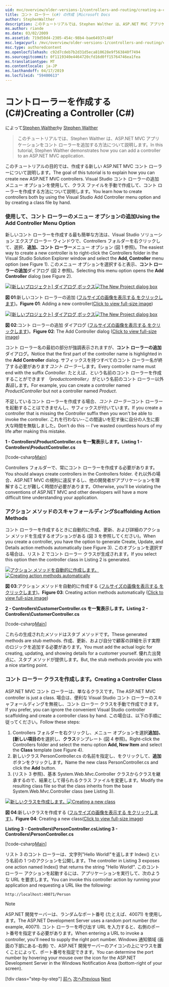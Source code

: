 ```yaml
---
uid: mvc/overview/older-versions-1/controllers-and-routing/creating-a-controller-cs
title: コント ローラー (c#) の作成 |Microsoft Docs
author: StephenWalther
description: このチュートリアルでは、Stephen Walther は、ASP.NET MVC アプリケーションをコント ローラーを追加する方法について説明します。
ms.author: riande
ms.date: 03/02/2009
ms.assetid: 719d50d4-2305-454c-98b4-bae64937c48f
msc.legacyurl: /mvc/overview/older-versions-1/controllers-and-routing/creating-a-controller-cs
msc.type: authoredcontent
ms.openlocfilehash: c92d7cdeb7b2d31d5eca810628e9f563840f7494
ms.sourcegitcommit: 0f1119340e4464720cfd16d0ff15764746ea1fea
ms.translationtype: MT
ms.contentlocale: ja-JP
ms.lasthandoff: 04/17/2019
ms.locfileid: "59400613"
---
```

# <a name="creating-a-controller-c"></a><span data-ttu-id="5abd0-103">コントローラーを作成する (C#)</span><span class="sxs-lookup"><span data-stu-id="5abd0-103">Creating a Controller (C#)</span></span>

<span data-ttu-id="5abd0-104">によって[Stephen Walther](https://github.com/StephenWalther)</span><span class="sxs-lookup"><span data-stu-id="5abd0-104">by [Stephen Walther](https://github.com/StephenWalther)</span></span>

> <span data-ttu-id="5abd0-105">このチュートリアルでは、Stephen Walther は、ASP.NET MVC アプリケーションをコント ローラーを追加する方法について説明します。</span><span class="sxs-lookup"><span data-stu-id="5abd0-105">In this tutorial, Stephen Walther demonstrates how you can add a controller to an ASP.NET MVC application.</span></span>


<span data-ttu-id="5abd0-106">このチュートリアルの目的では、作成する新しい ASP.NET MVC コント ローラーについて説明します。</span><span class="sxs-lookup"><span data-stu-id="5abd0-106">The goal of this tutorial is to explain how you can create new ASP.NET MVC controllers.</span></span> <span data-ttu-id="5abd0-107">Visual Studio コント ローラーの追加 メニュー オプションを使用して、クラス ファイルを手動で作成して、コント ローラーを作成する方法について説明します。</span><span class="sxs-lookup"><span data-stu-id="5abd0-107">You learn how to create controllers both by using the Visual Studio Add Controller menu option and by creating a class file by hand.</span></span>

### <a name="using-the-add-controller-menu-option"></a><span data-ttu-id="5abd0-108">使用して、コント ローラーのメニュー オプションの追加</span><span class="sxs-lookup"><span data-stu-id="5abd0-108">Using the Add Controller Menu Option</span></span>

<span data-ttu-id="5abd0-109">新しいコント ローラーを作成する最も簡単な方法は、Visual Studio ソリューション エクスプ ローラー ウィンドウで、Controllers フォルダーを右クリックして、選択、**追加、コント ローラー**メニュー オプション (図 1 参照)。</span><span class="sxs-lookup"><span data-stu-id="5abd0-109">The easiest way to create a new controller is to right-click the Controllers folder in the Visual Studio Solution Explorer window and select the **Add, Controller** menu option (see Figure 1).</span></span> <span data-ttu-id="5abd0-110">このメニュー オプションを選択すると表示、**コント ローラーの追加**ダイアログ (図 2 参照)。</span><span class="sxs-lookup"><span data-stu-id="5abd0-110">Selecting this menu option opens the **Add Controller** dialog (see Figure 2).</span></span>


<span data-ttu-id="5abd0-111">[![[新しいプロジェクト] ダイアログ ボックス](creating-a-controller-cs/_static/image1.jpg)](creating-a-controller-cs/_static/image1.png)</span><span class="sxs-lookup"><span data-stu-id="5abd0-111">[![The New Project dialog box](creating-a-controller-cs/_static/image1.jpg)](creating-a-controller-cs/_static/image1.png)</span></span>

<span data-ttu-id="5abd0-112">**図 01**:新しいコント ローラーの追加 ([フルサイズの画像を表示する をクリックします](creating-a-controller-cs/_static/image2.png))。</span><span class="sxs-lookup"><span data-stu-id="5abd0-112">**Figure 01**: Adding a new controller([Click to view full-size image](creating-a-controller-cs/_static/image2.png))</span></span>


<span data-ttu-id="5abd0-113">[![[新しいプロジェクト] ダイアログ ボックス](creating-a-controller-cs/_static/image2.jpg)](creating-a-controller-cs/_static/image3.png)</span><span class="sxs-lookup"><span data-stu-id="5abd0-113">[![The New Project dialog box](creating-a-controller-cs/_static/image2.jpg)](creating-a-controller-cs/_static/image3.png)</span></span>

<span data-ttu-id="5abd0-114">**図 02**:コント ローラーの追加 ダイアログ ([フルサイズの画像を表示する をクリックします](creating-a-controller-cs/_static/image4.png))。</span><span class="sxs-lookup"><span data-stu-id="5abd0-114">**Figure 02**: The Add Controller dialog ([Click to view full-size image](creating-a-controller-cs/_static/image4.png))</span></span>


<span data-ttu-id="5abd0-115">コント ローラー名の最初の部分が強調表示されますが、**コント ローラーの追加**ダイアログ。</span><span class="sxs-lookup"><span data-stu-id="5abd0-115">Notice that the first part of the controller name is highlighted in the **Add Controller** dialog.</span></span> <span data-ttu-id="5abd0-116">サフィックスを持つすべてのコント ローラー名が終了する必要があります*コント ローラー*します。</span><span class="sxs-lookup"><span data-stu-id="5abd0-116">Every controller name must end with the suffix *Controller*.</span></span> <span data-ttu-id="5abd0-117">たとえば、という名前のコント ローラーを作成することができます *「productcontroller」* がという名前のコント ローラー以外*製品*します。</span><span class="sxs-lookup"><span data-stu-id="5abd0-117">For example, you can create a controller named *ProductController* but not a controller named *Product*.</span></span>


<span data-ttu-id="5abd0-118">不足しているコント ローラーを作成する場合、*コント ローラー*コント ローラーを起動することはできませんし、サフィックスが付いています。</span><span class="sxs-lookup"><span data-stu-id="5abd0-118">If you create a controller that is missing the *Controller* suffix then you won't be able to invoke the controller.</span></span> <span data-ttu-id="5abd0-119">これを行わない--この間違いを犯す後に自分の人生に膨大な時間を無駄しました。</span><span class="sxs-lookup"><span data-stu-id="5abd0-119">Don't do this -- I've wasted countless hours of my life after making this mistake.</span></span>


<span data-ttu-id="5abd0-120">**1 - Controllers\ProductController.cs を一覧表示します。**</span><span class="sxs-lookup"><span data-stu-id="5abd0-120">**Listing 1 - Controllers\ProductController.cs**</span></span>

[!code-csharp[Main](creating-a-controller-cs/samples/sample1.cs)]

<span data-ttu-id="5abd0-121">Controllers フォルダーで、常にコント ローラーを作成する必要があります。</span><span class="sxs-lookup"><span data-stu-id="5abd0-121">You should always create controllers in the Controllers folder.</span></span> <span data-ttu-id="5abd0-122">それ以外の場合、ASP.NET MVC の規則に違反するし、他の開発者がアプリケーションを理解することが難しく時間が必要があります。</span><span class="sxs-lookup"><span data-stu-id="5abd0-122">Otherwise, you'll be violating the conventions of ASP.NET MVC and other developers will have a more difficult time understanding your application.</span></span>

### <a name="scaffolding-action-methods"></a><span data-ttu-id="5abd0-123">アクション メソッドのスキャフォールディング</span><span class="sxs-lookup"><span data-stu-id="5abd0-123">Scaffolding Action Methods</span></span>

<span data-ttu-id="5abd0-124">コント ローラーを作成するときに自動的に作成、更新、および詳細のアクション メソッドを生成するオプションがある (図 3 を参照してください)。</span><span class="sxs-lookup"><span data-stu-id="5abd0-124">When you create a controller, you have the option to generate Create, Update, and Details action methods automatically (see Figure 3).</span></span> <span data-ttu-id="5abd0-125">このオプションを選択する場合は、リスト 2 でコント ローラー クラスが生成されます。</span><span class="sxs-lookup"><span data-stu-id="5abd0-125">If you select this option then the controller class in Listing 2 is generated.</span></span>


<span data-ttu-id="5abd0-126">[![アクション メソッドを自動的に作成します。](creating-a-controller-cs/_static/image3.jpg)](creating-a-controller-cs/_static/image5.png)</span><span class="sxs-lookup"><span data-stu-id="5abd0-126">[![Creating action methods automatically](creating-a-controller-cs/_static/image3.jpg)](creating-a-controller-cs/_static/image5.png)</span></span>

<span data-ttu-id="5abd0-127">**図 03**:アクション メソッドを自動的に作成する ([フルサイズの画像を表示する をクリックします](creating-a-controller-cs/_static/image6.png))。</span><span class="sxs-lookup"><span data-stu-id="5abd0-127">**Figure 03**: Creating action methods automatically ([Click to view full-size image](creating-a-controller-cs/_static/image6.png))</span></span>


<span data-ttu-id="5abd0-128">**2 - Controllers\CustomerController.cs を一覧表示します。**</span><span class="sxs-lookup"><span data-stu-id="5abd0-128">**Listing 2 - Controllers\CustomerController.cs**</span></span>

[!code-csharp[Main](creating-a-controller-cs/samples/sample2.cs)]

<span data-ttu-id="5abd0-129">これらの生成されたメソッドはスタブ メソッドです。</span><span class="sxs-lookup"><span data-stu-id="5abd0-129">These generated methods are stub methods.</span></span> <span data-ttu-id="5abd0-130">作成、更新、および自分で顧客の詳細を示す実際のロジックを追加する必要があります。</span><span class="sxs-lookup"><span data-stu-id="5abd0-130">You must add the actual logic for creating, updating, and showing details for a customer yourself.</span></span> <span data-ttu-id="5abd0-131">優れた出発点に、スタブ メソッドが提供します。</span><span class="sxs-lookup"><span data-stu-id="5abd0-131">But, the stub methods provide you with a nice starting point.</span></span>

### <a name="creating-a-controller-class"></a><span data-ttu-id="5abd0-132">コント ローラー クラスを作成します。</span><span class="sxs-lookup"><span data-stu-id="5abd0-132">Creating a Controller Class</span></span>

<span data-ttu-id="5abd0-133">ASP.NET MVC コント ローラーは、単なるクラスです。</span><span class="sxs-lookup"><span data-stu-id="5abd0-133">The ASP.NET MVC controller is just a class.</span></span> <span data-ttu-id="5abd0-134">場合は、便利な Visual Studio コント ローラーのスキャフォールディングを無視し、コント ローラー クラスを手動で作成できます。</span><span class="sxs-lookup"><span data-stu-id="5abd0-134">If you prefer, you can ignore the convenient Visual Studio controller scaffolding and create a controller class by hand.</span></span> <span data-ttu-id="5abd0-135">この場合は、以下の手順に従ってください。</span><span class="sxs-lookup"><span data-stu-id="5abd0-135">Follow these steps:</span></span>

1. <span data-ttu-id="5abd0-136">Controllers フォルダーを右クリックし、メニュー オプションを選択**追加]、[新しい項目の**を選択し、**クラス**テンプレート (図 4 参照)。</span><span class="sxs-lookup"><span data-stu-id="5abd0-136">Right-click the Controllers folder and select the menu option **Add, New Item** and select the **Class** template (see Figure 4).</span></span>
2. <span data-ttu-id="5abd0-137">新しいクラス PersonController.cs の名前を指定し、をクリックして、**追加**ボタンをクリックします。</span><span class="sxs-lookup"><span data-stu-id="5abd0-137">Name the new class PersonController.cs and click the **Add** button.</span></span>
3. <span data-ttu-id="5abd0-138">(リスト 3 参照)、基本 System.Web.Mvc.Controller クラスからクラスを継承するので、結果として得られるクラス ファイルを変更します。</span><span class="sxs-lookup"><span data-stu-id="5abd0-138">Modify the resulting class file so that the class inherits from the base System.Web.Mvc.Controller class (see Listing 3).</span></span>


<span data-ttu-id="5abd0-139">[![新しいクラスを作成します。](creating-a-controller-cs/_static/image4.jpg)](creating-a-controller-cs/_static/image7.png)</span><span class="sxs-lookup"><span data-stu-id="5abd0-139">[![Creating a new class](creating-a-controller-cs/_static/image4.jpg)](creating-a-controller-cs/_static/image7.png)</span></span>

<span data-ttu-id="5abd0-140">**図 04**:新しいクラスを作成する ([フルサイズの画像を表示する をクリックします](creating-a-controller-cs/_static/image8.png))。</span><span class="sxs-lookup"><span data-stu-id="5abd0-140">**Figure 04**: Creating a new class([Click to view full-size image](creating-a-controller-cs/_static/image8.png))</span></span>


<span data-ttu-id="5abd0-141">**Listing 3 - Controllers\PersonController.cs**</span><span class="sxs-lookup"><span data-stu-id="5abd0-141">**Listing 3 - Controllers\PersonController.cs**</span></span>

[!code-csharp[Main](creating-a-controller-cs/samples/sample3.cs)]

<span data-ttu-id="5abd0-142">リスト 3 のコント ローラーは、文字列"Hello World!"を返します Index() という名前の 1 つのアクションを公開します。</span><span class="sxs-lookup"><span data-stu-id="5abd0-142">The controller in Listing 3 exposes one action named Index() that returns the string "Hello World!".</span></span> <span data-ttu-id="5abd0-143">このコント ローラー アクションを起動するには、アプリケーションを実行して、次のような URL を要求します。</span><span class="sxs-lookup"><span data-stu-id="5abd0-143">You can invoke this controller action by running your application and requesting a URL like the following:</span></span>

`http://localhost:40071/Person`

> [!NOTE]
> 
> <span data-ttu-id="5abd0-144">ASP.NET 開発サーバーは、ランダムなポート番号 (たとえば、40071) を使用します。</span><span class="sxs-lookup"><span data-stu-id="5abd0-144">The ASP.NET Development Server uses a random port number (for example, 40071).</span></span> <span data-ttu-id="5abd0-145">コント ローラーを呼び出す URL を入力すると、右側のポート番号を指定する必要があります。</span><span class="sxs-lookup"><span data-stu-id="5abd0-145">When entering a URL to invoke a controller, you'll need to supply the right port number.</span></span> <span data-ttu-id="5abd0-146">Windows 通知領域 (画面の下部にある-右側) で、ASP.NET 開発サーバーのアイコンの上にマウスを置くことによって、ポート番号を指定できます。</span><span class="sxs-lookup"><span data-stu-id="5abd0-146">You can determine the port number by hovering your mouse over the icon for the ASP.NET Development Server in the Windows Notification Area (bottom-right of your screen).</span></span>
> 
> [!div class="step-by-step"]
> <span data-ttu-id="5abd0-147">[前へ](adding-dynamic-content-to-a-cached-page-cs.md)
> [次へ](creating-an-action-cs.md)</span><span class="sxs-lookup"><span data-stu-id="5abd0-147">[Previous](adding-dynamic-content-to-a-cached-page-cs.md)
[Next](creating-an-action-cs.md)</span></span>
